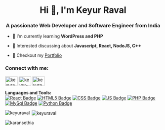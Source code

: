 <h1 align="center">Hi 👋, I'm Keyur Raval</h1>
<h3 align="center">A passionate Web Developer and Software Engineer from India</h3>


- 🌱 I’m currently learning **WordPress and PHP**

- 💬 Interested discussing about **Javascript, React, NodeJS, C++**

- 📄 Checkout my [Portfolio](https://mekeyur.vercel.app/)


<h3 align="left">Connect with me:</h3>
<p align="left">
<a href="https://twitter.com/keyurval" target="blank"><img align="center" src="https://raw.githubusercontent.com/rahuldkjain/github-profile-readme-generator/master/src/images/icons/Social/twitter.svg" alt="keyuraval" height="30" width="40" /></a>
<a href="https://www.linkedin.com/in/keyur-raval-644198191/" target="blank"><img align="center" src="https://raw.githubusercontent.com/rahuldkjain/github-profile-readme-generator/master/src/images/icons/Social/linked-in-alt.svg" alt="keyur-raval" height="30" width="40" /></a>
<a href="https://www.leetcode.com/keyuraval" target="blank"><img align="center" src="https://raw.githubusercontent.com/rahuldkjain/github-profile-readme-generator/master/src/images/icons/Social/leet-code.svg" alt="keyuraval" height="30" width="40" /></a>
</p>

**Languages and Tools:**<br/>
[![React Badge](https://img.shields.io/badge/React-20232A?style=for-the-badge&logo=react&logoColor=61DAFB)]()
[![HTML5 Badge](https://img.shields.io/badge/HTML5-E34F26?style=for-the-badge&logo=html5&logoColor=white)]()
[![CSS Badge](https://img.shields.io/badge/CSS3-1572B6?style=for-the-badge&logo=css3&logoColor=white)]()
[![JS Badge](https://img.shields.io/badge/JavaScript-F7DF1E?style=for-the-badge&logo=javascript&logoColor=black)]()
[![PHP Badge](https://img.shields.io/badge/PHP-777BB4?style=for-the-badge&logo=php&logoColor=white)]()
[![MySql Badge](https://img.shields.io/badge/MySQL-00000F?style=for-the-badge&logo=mysql&logoColor=white)]()
[![Python Badge](https://img.shields.io/badge/Python-14354C?style=for-the-badge&logo=python&logoColor=white)]()

<p><img align="left" src="https://github-readme-stats.vercel.app/api/top-langs?username=keyuraval&show_icons=true&theme=dark&title_color=ffffff&text_color=d9d9d9&locale=en&layout=compact" alt="keyuraval" /></p>

<p>&nbsp;<img align="center" src="https://github-readme-stats.vercel.app/api?username=keyuraval&show_icons=true&theme=dark&title_color=ffffff&text_color=d4d4d4&locale=en" alt="keyuraval" /></p>

<p><img align="center" src="https://github-readme-streak-stats.herokuapp.com/?user=karansethia&theme=dark" alt="karansethia" /></p>
